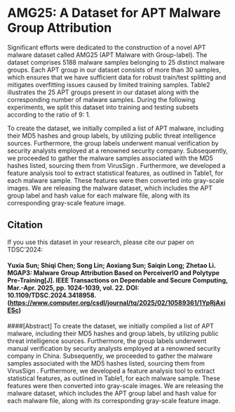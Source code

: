 # AMG25: A Dataset for APT Malware Group Attribution

Significant efforts were dedicated to the construction of a novel APT malware dataset called AMG25 (APT Malware with Group-label). The dataset comprises 5188 malware samples belonging to 25 distinct malware groups. Each APT group in our dataset consists of more than 30 samples, which ensures that we have sufficient data for robust train/test splitting and mitigates overfitting issues caused by limited training samples. Table2 illustrates the 25 APT groups present in our dataset along with the corresponding number of malware samples. During the following experiments, we split this dataset into training and testing subsets according to the ratio of 9: 1.

To create the dataset, we initially compiled a list of APT malware, including their MD5 hashes and group labels, by utilizing public threat intelligence sources. Furthermore, the group labels underwent manual verification by security analysts employed at a renowned security company. Subsequently, we proceeded to gather the malware samples associated with the MD5 hashes listed, sourcing them from VirusSign . Furthermore, we developed a feature analysis tool to extract statistical features, as outlined in Table1, for each malware sample. These features were then converted into gray-scale images. We are releasing the malware dataset, which includes the APT group label and hash value for each malware file, along with its corresponding gray-scale feature image.
  

## Citation

If you use this dataset in your research, please cite our paper on TDSC’2024:

#### Yuxia Sun; Shiqi Chen; Song Lin; Aoxiang Sun; Saiqin Long; Zhetao Li. MGAP3: Malware Group Attribution Based on PerceiverIO and Polytype Pre-Training[J]. IEEE Transactions on Dependable and Secure Computing, Mar.-Apr. 2025, pp. 1024-1039, vol. 22. DOI: 10.1109/TDSC.2024.3418958. (https://www.computer.org/csdl/journal/tq/2025/02/10589361/1YpRjAxiESc)


####[Abstract] To create the dataset, we initially compiled a list of APT malware, including their MD5 hashes and group labels, by utilizing public threat intelligence sources. Furthermore, the group labels underwent manual verification by security analysts employed at a renowned security company in China. Subsequently, we proceeded to gather the malware samples associated with the MD5 hashes listed, sourcing them from VirusSign . Furthermore, we developed a feature analysis tool to extract statistical features, as outlined in Table1, for each malware sample. These features were then converted into gray-scale images. We are releasing the malware dataset, which includes the APT group label and hash value for each malware file, along with its corresponding gray-scale feature image.
